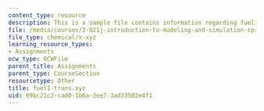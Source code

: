 ```yaml
---
content_type: resource
description: This is a sample file contains information regarding fuel1-trans.xyz.
file: /media/courses/3-021j-introduction-to-modeling-and-simulation-spring-2012/09bc21c2cad01b6a3ee73ad33502e4f1_fuel1-trans.xyz
file_type: chemical/x-xyz
learning_resource_types:
- Assignments
ocw_type: OCWFile
parent_title: Assignments
parent_type: CourseSection
resourcetype: Other
title: fuel1-trans.xyz
uid: 09bc21c2-cad0-1b6a-3ee7-3ad33502e4f1
---
```

